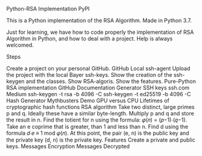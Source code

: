 Python-RSA Implementation
PyPI

This is a Python implementation of the RSA Algorithm. Made in Python 3.7.

Just for learning, we have how to code properly the implementation of RSA Algorithm in Python, and how to deal with a project. Help is always welcomed.

Steps

Create a project on your personal GitHub.
GitHub Local ssh-agent
Upload the project with the local Bayer ssh-keys.
Show the creation of the ssh-keygen and the classes.
Show RSA-algoris.
Show the features.
Pure-Python RSA implementation
GitHub Documentation
Generator SSH keys
ssh.com
Medium
ssh-keygen -t rsa -b 4096 -C
ssh-keygen -t ed25519 -b 4096 -C
Hash Generator
Mythbusters Demo GPU versus CPU
Lifetimes of cryptographic hash functions
RSA algorithm
Take two distinct, large primes p and q.
Ideally these have a similar byte-length.
Multiply p and q and store the result in n.
Find the totient for n using the formula: 𝜑(𝑛) = (𝑝−1)⋅(𝑞−1).
Take an e coprime that is greater, than 1 and less than n.
Find d using the formula 𝑑⋅𝑒 ≡ 1 mod 𝜑(𝑛).
At this point, the pair (e, n) is the public key and the private key (d, n) is the private key.
Features
Create a private and public keys.
Messages Encryption
Messages Decrypted
